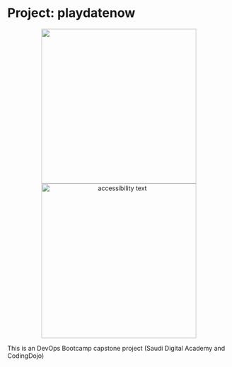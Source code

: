 # Project: playdatenow

<p align="center">
  <img src="your_relative_path_here" width="350" Project Playdatenow "hover text">
  <img src="your_relative_path_here_number_2_large_name" width="350" alt="accessibility text">
</p>
This is an DevOps Bootcamp capstone project (Saudi Digital Academy and CodingDojo)

